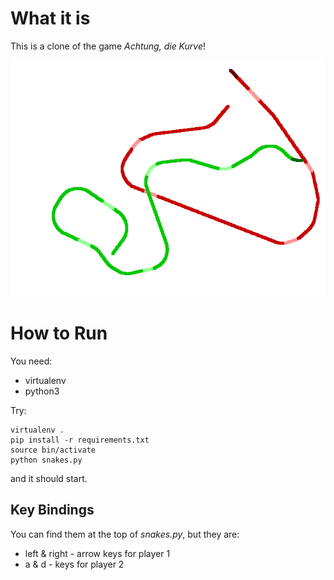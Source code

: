 # What it is
This is a clone of the game *Achtung, die Kurve*!

![Screenshot](screenie.png "Screenshot")

# How to Run
You need:
- virtualenv
- python3

Try:

```
virtualenv .
pip install -r requirements.txt
source bin/activate
python snakes.py
```

and it should start.

## Key Bindings
You can find them at the top of *snakes.py*, but they are:
- left & right - arrow keys for player 1
- a & d - keys for player 2